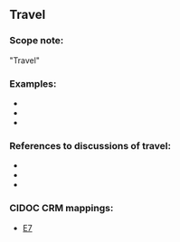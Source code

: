 
## Travel

###  Scope note: 
"Travel" 

### Examples: 

* 

* 

* 


### References to discussions of travel:

* 

* 

* 

### CIDOC CRM mappings: 

* [E7](http://www.cidoc-crm.org/Entity/E7-Activity/Version-6.2.1)


